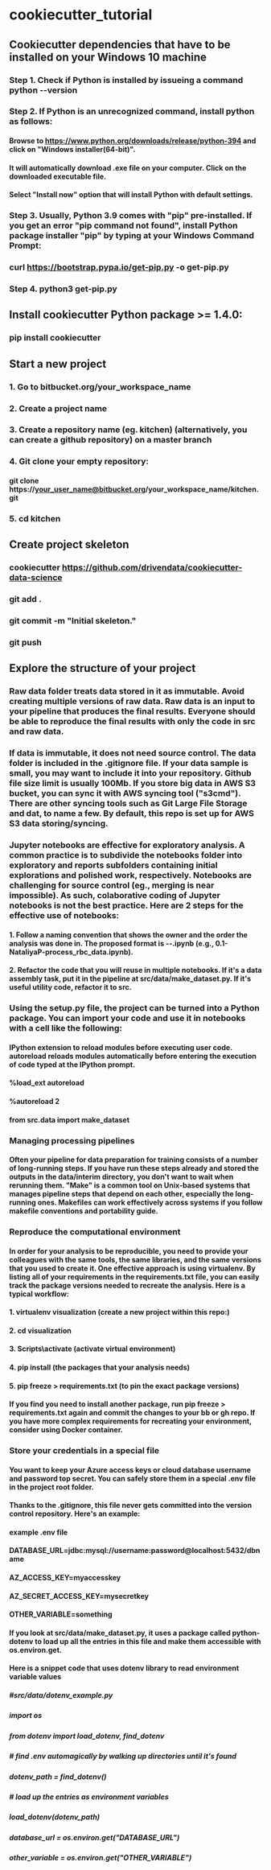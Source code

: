 # cookiecutter_tutorial
## Cookiecutter dependencies that have to be installed on your Windows 10 machine
### Step 1. Check if Python is installed by issueing a command python --version 
### Step 2. If Python is an unrecognized command, install python as follows:
#### Browse to https://www.python.org/downloads/release/python-394 and click on "Windows installer(64-bit)". 
#### It will automatically download .exe file on your computer. Click on the downloaded executable file. 
#### Select "Install now" option that will install Python with default settings.
### Step 3. Usually, Python 3.9 comes with "pip" pre-installed. If you get an error "pip command not found", install Python package installer "pip" by typing at your Windows Command Prompt:
### curl https://bootstrap.pypa.io/get-pip.py -o get-pip.py
### Step 4. python3 get-pip.py 

## Install cookiecutter Python package >= 1.4.0:
### pip install cookiecutter

## Start a new project
### 1. Go to bitbucket.org/your_workspace_name
### 2. Create a project name
### 3. Create a repository name (eg. kitchen) (alternatively, you can create a github repository) on a master branch
### 4. Git clone your empty repository:
#### git clone https://your_user_name@bitbucket.org/your_workspace_name/kitchen.git
### 5. cd kitchen

## Create project skeleton
### cookiecutter https://github.com/drivendata/cookiecutter-data-science
### git add .
### git commit -m "Initial skeleton."
### git push 

## Explore the structure of your project 

### Raw data folder treats data stored in it as immutable. Avoid creating multiple versions of raw data. Raw data is an input to your pipeline that produces the final results. Everyone should be able to reproduce the final results with only the code in src and raw data.  
### If data is immutable, it does not need source control. The data folder is included in the .gitignore file. If your data sample is small, you may want to include it into your repository. Github file size limit is usually 100Mb. If you store big data in AWS S3 bucket, you can sync it with AWS syncing tool ("s3cmd"). There are other syncing tools such as Git Large File Storage and dat, to name a few. By default, this repo is set up for AWS S3 data storing/syncing.

### Jupyter notebooks are effective for exploratory analysis. A common practice is to subdivide the notebooks folder into exploratory and reports subfolders containing initial explorations and polished work, respectively. Notebooks are challenging for source control (eg., merging is near impossible). As such, colaborative coding of Jupyter notebooks is not the best practice. Here are 2 steps for the effective use of notebooks:

#### 1. Follow a naming convention that shows the owner and the order the analysis was done in. The proposed format is <step>-<bbuser>-<description>.ipynb (e.g., 0.1-NataliyaP-process_rbc_data.ipynb).

#### 2. Refactor the code that you will reuse in multiple notebooks. If it's a data assembly task, put it in the pipeline at src/data/make_dataset.py. If it's useful utility code, refactor it to src.

### Using the setup.py file, the project can be turned into a Python package. You can import your code and use it in notebooks with a cell like the following:
#### IPython extension to reload modules before executing user code. autoreload reloads modules automatically before entering the execution of code typed at the IPython prompt.
#### %load_ext autoreload
#### %autoreload 2
#### from src.data import make_dataset

### Managing processing pipelines
#### Often your pipeline for data preparation for training consists of a number of long-running steps. If you have run these steps already and stored the outputs in the data/interim directory, you don't want to wait when rerunning them. "Make" is a common tool on Unix-based systems that manages pipeline steps that depend on each other, especially the long-running ones. Makefiles can work effectively across systems if you follow makefile conventions and portability guide.

### Reproduce the computational environment
#### In order for your analysis to be reproducible, you need to provide your colleagues with the same tools, the same libraries, and the same versions that you used to create it. One effective approach is using virtualenv. By listing all of your requirements in the requirements.txt file, you can easily track the package versions needed to recreate the analysis. Here is a typical workflow:
#### 1. virtualenv visualization (create a new project within this repo:)
#### 2. cd visualization
#### 3. Scripts\activate (activate virtual environment)
#### 4. pip install (the packages that your analysis needs)
#### 5. pip freeze > requirements.txt (to pin the exact package versions)
#### If you find you need to install another package, run pip freeze > requirements.txt again and commit the changes to your bb or gh repo. If you have more complex requirements for recreating your environment, consider using Docker container.

### Store your credentials in a special file
#### You want to keep your Azure access keys or cloud database username and password top secret. You can safely store them in a special .env file in the project root folder.
#### Thanks to the .gitignore, this file never gets committed into the version control repository. Here's an example:
#### example .env file
#### DATABASE_URL=jdbc:mysql://username:password@localhost:5432/dbname
#### AZ_ACCESS_KEY=myaccesskey
#### AZ_SECRET_ACCESS_KEY=mysecretkey
#### OTHER_VARIABLE=something
#### If you look at src/data/make_dataset.py, it uses a package called python-dotenv to load up all the entries in this file and make them accessible with os.environ.get.
#### Here is a snippet code that uses dotenv library to read environment variable values
##### #src/data/dotenv_example.py
##### import os
##### from dotenv import load_dotenv, find_dotenv
##### # find .env automagically by walking up directories until it's found
##### dotenv_path = find_dotenv()
##### # load up the entries as environment variables
##### load_dotenv(dotenv_path)
##### database_url = os.environ.get("DATABASE_URL")
##### other_variable = os.environ.get("OTHER_VARIABLE")
